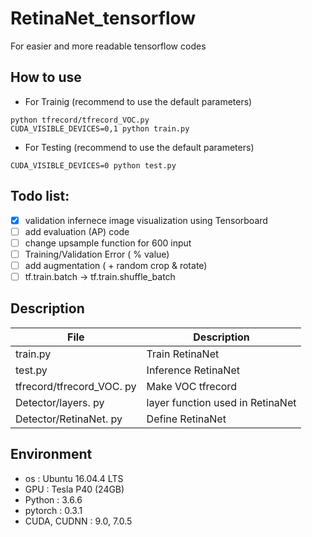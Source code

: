 # RetinaNet_tensorflow
For easier and more readable tensorflow codes

## How to use
- For Trainig (recommend to use the default parameters)
```
python tfrecord/tfrecord_VOC.py
CUDA_VISIBLE_DEVICES=0,1 python train.py
```
- For Testing (recommend to use the default parameters)
```
CUDA_VISIBLE_DEVICES=0 python test.py
```

## Todo list:
- [x] validation infernece image visualization using Tensorboard
- [ ] add evaluation (AP) code
- [ ] change upsample function for 600 input
- [ ] Training/Validation Error ( % value)
- [ ] add augmentation ( + random crop & rotate)
- [ ] tf.train.batch -> tf.train.shuffle_batch

## Description
|       File         |Description                                                   |
|----------------|--------------------------------------------------|
|train.py  |  Train RetinaNet            |
|test.py |  Inference RetinaNet            |
|tfrecord/tfrecord_VOC. py | Make VOC tfrecord |
|Detector/layers. py | layer function used in RetinaNet  |
|Detector/RetinaNet. py | Define RetinaNet |

## Environment

- os : Ubuntu 16.04.4 LTS <br>
- GPU : Tesla P40 (24GB) <br>
- Python : 3.6.6 <br>
- pytorch : 0.3.1
- CUDA, CUDNN : 9.0, 7.0.5 <br>
